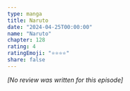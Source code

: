 ```yaml
---
type: manga
title: Naruto
date: "2024-04-25T00:00:00"
name: "Naruto"
chapter: 128
rating: 4
ratingEmoji: "⭐️⭐️⭐️⭐️"
share: false
---
```


_[No review was written for this episode]_